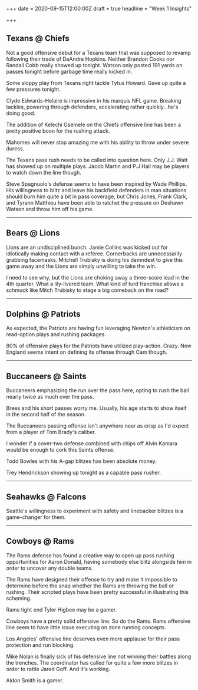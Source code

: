 +++
date = 2020-09-15T12:00:00Z
draft = true
headline = "Week 1 Insights"

+++
## Texans @ Chiefs

Not a good offensive debut for a Texans team that was supposed to revamp following their trade of DeAndre Hopkins. Neither Brandon Cooks nor Randall Cobb really showed up tonight. Watson only posted 191 yards on passes tonight before garbage time really kicked in.

Some sloppy play from Texans right tackle Tytus Howard. Gave up quite a few pressures tonight.

Clyde Edwards-Helaire is impressive in his marquis NFL game. Breaking tackles, powering through defenders, accelerating rather quickly...he's doing good.

The addition of Kelechi Osemele on the Chiefs offensive line has been a pretty positive boon for the rushing attack.

Mahomes will never stop amazing me with his ability to throw under severe duress.

The Texans pass rush needs to be called into question here. Only J.J. Watt has showed up on multiple plays. Jacob Martin and P.J Hall may be players to watch down the line though.

Steve Spagnuolo's defense seems to have been inspired by Wade Phillips. His willingness to blitz and leave his backfield defenders in man situations should burn him quite a bit in pass coverage, but Chris Jones, Frank Clark, and Tyrann Matthieu have been able to ratchet the pressure on Deshawn Watson and throw him off his game.

***

## Bears @ Lions

Lions are an undisciplined bunch. Jamie Collins was kicked out for idiotically making contact with a referee. Cornerbacks are unnecessarily grabbing facemasks. Mitchell Trubisky is doing his damndest to give this game away and the Lions are simply unwilling to take the win.

I need to see why, but the Lions are choking away a three-score lead in the 4th quarter. What a lily-livered team. What kind of turd franchise allows a schmuck like Mitch Trubisky to stage a big comeback on the road?

***

## Dolphins @ Patriots

As expected, the Patriots are having fun leveraging Newton's athleticism on read-option plays and rushing packages.

80% of offensive plays for the Patriots have utilized play-action. Crazy. New England seems intent on defining its offense through Cam though.

***

## Buccaneers @ Saints

Buccaneers emphasizing the run over the pass here, opting to rush the ball nearly twice as much over the pass.

Brees and his short passes worry me. Usually, his age starts to show itself in the second half of the season.

The Buccaneers passing offense isn't anywhere near as crisp as I'd expect from a player of Tom Brady's caliber.

I wonder if a cover-two defense combined with chips off Alvin Kamara would be enough to cork this Saints offense.

Todd Bowles with his A-gap blitzes has been absolute money.

Trey Hendrickson showing up tonight as a capable pass rusher.

***

## Seahawks @ Falcons

Seattle's willingness to experiment with safety and linebacker blitzes is a game-changer for them.

***

## Cowboys @ Rams

The Rams defense has found a creative way to open up pass rushing opportunities for Aaron Donald, having somebody else blitz alongside him in order to uncover any double teams.

The Rams have designed their offense to try and make it impossible to determine before the snap whether the Rams are throwing the ball or rushing. Their scripted plays have been pretty successful in illustrating this scheming.

Rams tight end Tyler Higbee may be a gamer.

Cowboys have a pretty solid offensive line. So do the Rams. Rams offensive line seem to have little issue executing on zone running concepts.

Los Angeles' offensive line deserves even more applause for their pass protection and run blocking.

Mike Nolan is finally sick of his defensive line not winning their battles along the trenches. The coordinator has called for quite a few more blitzes in order to rattle Jared Goff. And it's working.

Aldon Smith is a gamer.